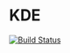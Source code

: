 # KDE

[![Build Status](https://travis-ci.org/simonbyrne/KDE.jl.png)](https://travis-ci.org/simonbyrne/KDE.jl)
